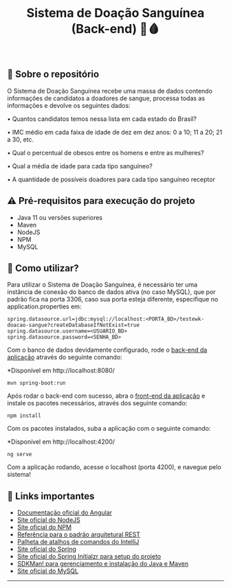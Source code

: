 <br>
<h1 align="center">
Sistema de Doação Sanguínea (Back-end) 💉🩸
</h1>
<br>

## 💬 Sobre o repositório

O Sistema de Doação Sanguínea recebe uma massa de dados contendo informações de candidatos a doadores de sangue, processa todas as informações e devolve os seguintes dados:

• Quantos candidatos temos nessa lista em cada estado do Brasil? 

• IMC médio em cada faixa de idade de dez em dez anos: 0 a 10; 11 a 20; 21 a 30, etc.

• Qual o percentual de obesos entre os homens e entre as mulheres?

• Qual a média de idade para cada tipo sanguíneo? 

• A quantidade de possíveis doadores para cada tipo sanguíneo receptor

## ⚠ Pré-requisitos para execução do projeto

* Java 11 ou versões superiores
* Maven
* NodeJS
* NPM
* MySQL

## 📌 Como utilizar?

Para utilizar o Sistema de Doação Sanguínea, é necessário ter uma instância de conexão do banco de dados ativa (no caso MySQL), que por padrão fica na porta 3306, caso sua porta esteja diferente, especifique no application.properties em:

```
spring.datasource.url=jdbc:mysql://localhost:<PORTA_BD>/testewk-doacao-sangue?createDatabaseIfNotExist=true
spring.datasource.username=<USUARIO_BD>
spring.datasource.password=<SENHA_BD>
```

Com o banco de dados devidamente configurado, rode o [back-end da aplicação](https://github.com/wienerdev/sds) através do seguinte comando:

*Disponível em http://localhost:8080/

```
mvn spring-boot:run 
```

Após rodar o back-end com sucesso, abra o [front-end da aplicação](https://github.com/wienerdev/sds-angular) e instale os pacotes necessários, através dos seguinte comando:

```
npm install
```

Com os pacotes instalados, suba a aplicação com o seguinte comando:

*Disponível em http://localhost:4200/

```
ng serve
```

Com a aplicação rodando, acesse o localhost (porta 4200), e navegue pelo sistema!

## 🧠 Links importantes

* [Documentação oficial do Angular](https://angular.io/)
* [Site oficial do NodeJS](https://nodejs.org/en/)
* [Site oficial do NPM](https://www.npmjs.com/)
* [Referência para o padrão arquitetural REST](https://restfulapi.net/)
* [Palheta de atalhos de comandos do IntelliJ](https://resources.jetbrains.com/storage/products/intellij-idea/docs/IntelliJIDEA_ReferenceCard.pdf)
* [Site oficial do Spring](https://spring.io/)
* [Site oficial do Spring Initialzr para setup do projeto](https://start.spring.io/)
* [SDKMan! para gerenciamento e instalação do Java e Maven](https://sdkman.io/)
* [Site oficial do MySQL](https://www.mysql.com/)

---
